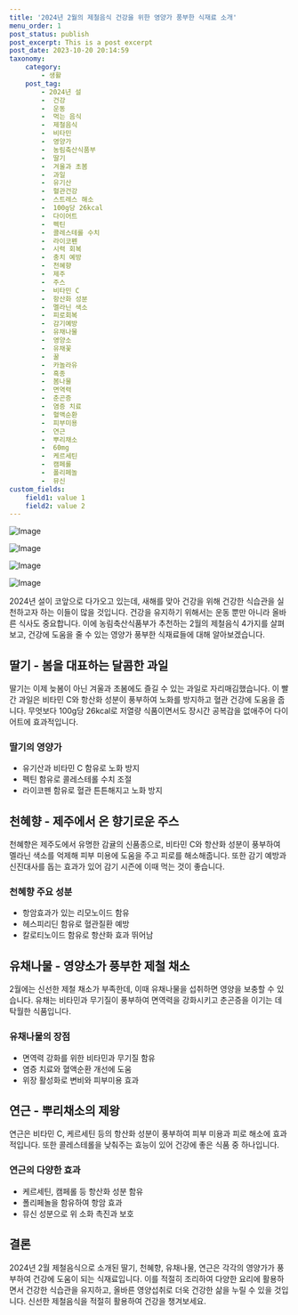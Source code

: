 ```yaml
---
title: '2024년 2월의 제철음식 건강을 위한 영양가 풍부한 식재료 소개'
menu_order: 1
post_status: publish
post_excerpt: This is a post excerpt
post_date: 2023-10-20 20:14:59
taxonomy:
    category:
        - 생활
    post_tag:
        - 2024년 설
        -  건강
        -  운동
        -  먹는 음식
        -  제철음식
        -  비타민
        -  영양가
        -  농림축산식품부
        -  딸기
        -  겨울과 초봄
        -  과일
        -  유기산
        -  혈관건강
        -  스트레스 해소
        -  100g당 26kcal
        -  다이어트
        -  펙틴
        -  콜레스테롤 수치
        -  라이코펜
        -  시력 회복
        -  충치 예방
        -  천혜향
        -  제주
        -  주스
        -  비타민 C
        -  항산화 성분
        -  멜라닌 색소
        -  피로회복
        -  감기예방
        -  유채나물
        -  영양소
        -  유채꽃
        -  꿀
        -  카놀라유
        -  흑종
        -  봄나물
        -  면역력
        -  춘곤증
        -  염증 치료
        -  혈액순환
        -  피부미용
        -  연근
        -  뿌리채소
        -  60mg
        -  케르세틴
        -  캠페롤
        -  폴리페놀
        -  뮤신
custom_fields:
    field1: value 1
    field2: value 2
---
```


![Image](https://imgnews.pstatic.net/image/053/2024/02/07/0000041358_001_20240207010001142.jpg?type=w647)

![Image](https://imgnews.pstatic.net/image/053/2024/02/07/0000041358_002_20240207010001158.jpg?type=w647)

![Image](https://imgnews.pstatic.net/image/053/2024/02/07/0000041358_003_20240207010001236.jpg?type=w647)

![Image](https://imgnews.pstatic.net/image/053/2024/02/07/0000041358_004_20240207010001277.jpg?type=w647)


2024년 설이 코앞으로 다가오고 있는데, 새해를 맞아 건강을 위해 건강한 식습관을 실천하고자 하는 이들이 많을 것입니다. 건강을 유지하기 위해서는 운동 뿐만 아니라 올바른 식사도 중요합니다. 이에 농림축산식품부가 추천하는 2월의 제철음식 4가지를 살펴보고, 건강에 도움을 줄 수 있는 영양가 풍부한 식재료들에 대해 알아보겠습니다.

## 딸기 - 봄을 대표하는 달콤한 과일
딸기는 이제 늦봄이 아닌 겨울과 초봄에도 즐길 수 있는 과일로 자리매김했습니다. 이 빨간 과일은 비타민 C와 항산화 성분이 풍부하여 노화를 방지하고 혈관 건강에 도움을 줍니다. 무엇보다 100g당 26kcal로 저열량 식품이면서도 장시간 공복감을 없애주어 다이어트에 효과적입니다.

### 딸기의 영양가
- 유기산과 비타민 C 함유로 노화 방지
- 펙틴 함유로 콜레스테롤 수치 조절
- 라이코펜 함유로 혈관 튼튼해지고 노화 방지

## 천혜향 - 제주에서 온 향기로운 주스
천혜향은 제주도에서 유명한 감귤의 신품종으로, 비타민 C와 항산화 성분이 풍부하여 멜라닌 색소를 억제해 피부 미용에 도움을 주고 피로를 해소해줍니다. 또한 감기 예방과 신진대사를 돕는 효과가 있어 감기 시즌에 이때 먹는 것이 좋습니다.

### 천혜향 주요 성분
- 항암효과가 있는 리모노이드 함유
- 헤스피리딘 함유로 혈관질환 예방
- 칼로티노이드 함유로 항산화 효과 뛰어남

## 유채나물 - 영양소가 풍부한 제철 채소
2월에는 신선한 제철 채소가 부족한데, 이때 유채나물을 섭취하면 영양을 보충할 수 있습니다. 유채는 비타민과 무기질이 풍부하여 면역력을 강화시키고 춘곤증을 이기는 데 탁월한 식품입니다.

### 유채나물의 장점
- 면역력 강화를 위한 비타민과 무기질 함유
- 염증 치료와 혈액순환 개선에 도움
- 위장 활성화로 변비와 피부미용 효과

## 연근 - 뿌리채소의 제왕
연근은 비타민 C, 케르세틴 등의 항산화 성분이 풍부하여 피부 미용과 피로 해소에 효과적입니다. 또한 콜레스테롤을 낮춰주는 효능이 있어 건강에 좋은 식품 중 하나입니다.

### 연근의 다양한 효과
- 케르세틴, 캠페롤 등 항산화 성분 함유
- 폴리페놀을 함유하여 항암 효과
- 뮤신 성분으로 위 소화 촉진과 보호

## 결론
2024년 2월 제철음식으로 소개된 딸기, 천혜향, 유채나물, 연근은 각각의 영양가가 풍부하여 건강에 도움이 되는 식재료입니다. 이를 적절히 조리하여 다양한 요리에 활용하면서 건강한 식습관을 유지하고, 올바른 영양섭취로 더욱 건강한 삶을 누릴 수 있을 것입니다. 신선한 제철음식을 적절히 활용하여 건강을 챙겨보세요.
